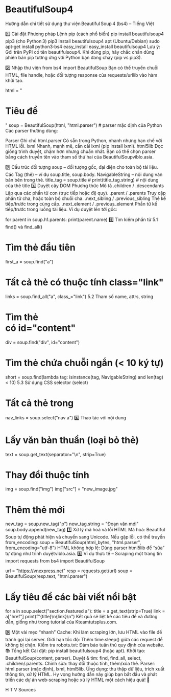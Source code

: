 # BeautifulSoup4
Hướng dẫn chi tiết sử dụng thư viện Beautiful Soup 4 (bs4) – Tiếng Việt

1️⃣ Cài đặt
Phương pháp	Lệnh
pip (cách phổ biến)	pip install beautifulsoup4
pip3 (cho Python 3)	pip3 install beautifulsoup4
apt (Ubuntu/Debian)	sudo apt‑get install python3‑bs4
easy_install	easy_install beautifulsoup4
Lưu ý: Gói trên PyPI có tên beautifulsoup4. Khi dùng pip, hãy chắc chắn dùng phiên bản pip tương ứng với Python bạn đang chạy (pip vs pip3).

2️⃣ Nhập thư viện
from bs4 import BeautifulSoup
Bạn có thể truyền chuỗi HTML, file handle, hoặc đối tượng response của requests/urllib vào hàm khởi tạo.

html = "<html><body><h1>Tiêu đề</h1></body></html>"
soup = BeautifulSoup(html, "html.parser")   # parser mặc định của Python
Các parser thường dùng:

Parser	Ghi chú
html.parser	Có sẵn trong Python, nhanh nhưng hạn chế với HTML lỗi.
lxml	Nhanh, mạnh mẽ, cần cài lxml (pip install lxml).
html5lib	Đọc giống trình duyệt, chậm hơn nhưng chuẩn nhất.
Bạn có thể chọn parser bằng cách truyền tên vào tham số thứ hai của BeautifulSoupviblo.asia.

3️⃣ Cấu trúc đối tượng
soup – đối tượng gốc, đại diện cho toàn bộ tài liệu.
Các Tag (thẻ) – ví dụ soup.title, soup.body.
NavigableString – nội dung văn bản bên trong thẻ.
title_tag = soup.title          # <title>...</title>
print(title_tag.string)         # nội dung của thẻ title
4️⃣ Duyệt cây DOM
Phương thức	Mô tả
.children / .descendants	Lặp qua các phần tử con (trực tiếp hoặc đệ quy).
.parent / .parents	Truy cập phần tử cha, hoặc toàn bộ chuỗi cha.
.next_sibling / .previous_sibling	Thẻ kế tiếp/trước trong cùng cấp.
.next_element / .previous_element	Phần tử kế tiếp/trước trong luồng tài liệu.
Ví dụ duyệt lên tới gốc:

for parent in soup.h1.parents:
    print(parent.name)
5️⃣ Tìm kiếm phần tử
5.1 find() và find_all()
# Tìm thẻ <a> đầu tiên
first_a = soup.find("a")

# Tất cả thẻ <a> có thuộc tính class="link"
links = soup.find_all("a", class_="link")
5.2 Tham số name, attrs, string
# Tìm thẻ <div> có id="content"
div = soup.find("div", id="content")

# Tìm thẻ chứa chuỗi ngắn (< 10 ký tự)
short = soup.find(lambda tag: isinstance(tag, NavigableString) and len(tag) < 10)
5.3 Sử dụng CSS selector (select)
# Tất cả thẻ <a> trong <nav>
nav_links = soup.select("nav a")
6️⃣ Thao tác với nội dung
# Lấy văn bản thuần (loại bỏ thẻ)
text = soup.get_text(separator="\n", strip=True)

# Thay đổi thuộc tính
img = soup.find("img")
img["src"] = "new_image.jpg"

# Thêm thẻ mới
new_tag = soup.new_tag("p")
new_tag.string = "Đoạn văn mới"
soup.body.append(new_tag)
7️⃣ Xử lý mã hoá và lỗi HTML
Mã hoá: Beautiful Soup tự động phát hiện và chuyển sang Unicode. Nếu gặp lỗi, có thể truyền from_encoding:
soup = BeautifulSoup(html_bytes, "html.parser", from_encoding="utf-8")
HTML không hợp lệ: Dùng parser html5lib để “sửa” tự động như trình duyệtviblo.asia.
8️⃣ Ví dụ thực tế – Scraping một trang tin
import requests
from bs4 import BeautifulSoup

url = "https://vnexpress.net"
resp = requests.get(url)
soup = BeautifulSoup(resp.text, "html.parser")

# Lấy tiêu đề các bài viết nổi bật
for a in soup.select("section.featured a"):
    title = a.get_text(strip=True)
    link = a["href"]
    print(f"{title}\n{link}\n")
Kết quả sẽ liệt kê các tiêu đề và đường dẫn, giống như trong tutorial của Kteamtutsplus.com.

9️⃣ Một vài mẹo “nhanh”
Cache: Khi làm scraping lớn, lưu HTML vào file để tránh gọi lại server.
Giới hạn tốc độ: Thêm time.sleep() giữa các request để không bị chặn.
Kiểm tra robots.txt: Đảm bảo tuân thủ quy định của website.
📚 Tổng kết
Cài đặt: pip install beautifulsoup4 (hoặc apt).
Khởi tạo: BeautifulSoup(content, parser).
Duyệt & tìm: find, find_all, select, .children/.parents.
Chỉnh sửa: thay đổi thuộc tính, thêm/xóa thẻ.
Parser: html.parser (mặc định), lxml, html5lib.
Ứng dụng: thu thập dữ liệu, trích xuất thông tin, xử lý HTML.
Hy vọng hướng dẫn này giúp bạn bắt đầu và phát triển các dự án web‑scraping hoặc xử lý HTML một cách hiệu quả! 🚀


H
T
V
Sources
